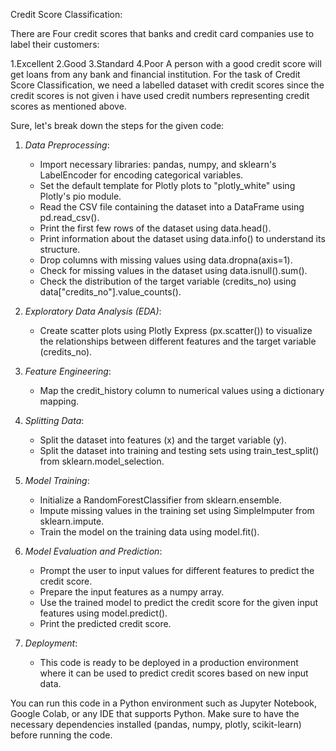 Credit Score Classification:

There are Four credit scores that banks and credit card companies use to label their customers:

1.Excellent
2.Good
3.Standard
4.Poor
A person with a good credit score will get loans from any bank and financial institution. For the task of Credit Score Classification, we need a labelled dataset with credit scores since the credit scores is not given i have used credit numbers representing credit scores as mentioned above.

Sure, let's break down the steps for the given code:

1. *Data Preprocessing*:
   - Import necessary libraries: pandas, numpy, and sklearn's LabelEncoder for encoding categorical variables.
   - Set the default template for Plotly plots to "plotly_white" using Plotly's pio module.
   - Read the CSV file containing the dataset into a DataFrame using pd.read_csv().
   - Print the first few rows of the dataset using data.head().
   - Print information about the dataset using data.info() to understand its structure.
   - Drop columns with missing values using data.dropna(axis=1).
   - Check for missing values in the dataset using data.isnull().sum().
   - Check the distribution of the target variable (credits_no) using data["credits_no"].value_counts().

2. *Exploratory Data Analysis (EDA)*:
   - Create scatter plots using Plotly Express (px.scatter()) to visualize the relationships between different features and the target variable (credits_no).

3. *Feature Engineering*:
   - Map the credit_history column to numerical values using a dictionary mapping.

4. *Splitting Data*:
   - Split the dataset into features (x) and the target variable (y).
   - Split the dataset into training and testing sets using train_test_split() from sklearn.model_selection.

5. *Model Training*:
   - Initialize a RandomForestClassifier from sklearn.ensemble.
   - Impute missing values in the training set using SimpleImputer from sklearn.impute.
   - Train the model on the training data using model.fit().

6. *Model Evaluation and Prediction*:
   - Prompt the user to input values for different features to predict the credit score.
   - Prepare the input features as a numpy array.
   - Use the trained model to predict the credit score for the given input features using model.predict().
   - Print the predicted credit score.

7. *Deployment*:
   - This code is ready to be deployed in a production environment where it can be used to predict credit scores based on new input data.

You can run this code in a Python environment such as Jupyter Notebook, Google Colab, or any IDE that supports Python. Make sure to have the necessary dependencies installed (pandas, numpy, plotly, scikit-learn) before running the code.
